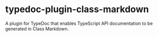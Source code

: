 # typedoc-plugin-class-markdown
A plugin for TypeDoc that enables TypeScript API documentation to be generated in Class Markdown.
